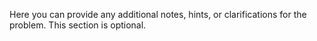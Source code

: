 Here you can provide any additional notes, hints, or clarifications for the problem. This section is optional.